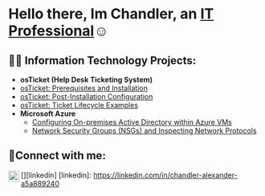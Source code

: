 <h1>Hello there, Im Chandler, an <a href="https://linkedin.com/in/chandler-alexander-a5a889240">IT Professional</a>☺</h1>

<h2>👨‍💻 Information Technology Projects:</h2>

- <b>osTicket (Help Desk Ticketing System)</b>
 - [osTicket: Prerequisites and Installation](https://github.com/ChandlerAlexander//osticket-prereqs)
  - [osTicket: Post-Installation Configuration](https://github.com/ChandlerAlexander/post-install-config)
  - [osTicket: Ticket Lifecycle Examples](https://github.com/ChandlerAlexander/ticket-lifecycle)
- <b>Microsoft Azure</b>
  - [Configuring On-premises Active Directory within Azure VMs](https://github.com/ChandlerAlexander/configure-ad)
  - [Network Security Groups (NSGs) and Inspecting Network Protocols](https://github.com/ChandlerAlexander/azure-network-protocols)

<h2>🤳Connect with me:</h2>


[<img align="left" alt="Josh | LinkedIn" width="22px" src="https://cdn.jsdelivr.net/npm/simple-icons@v3/icons/linkedin.svg" />][linkedin]
[linkedin]: https://linkedin.com/in/chandler-alexander-a5a889240
